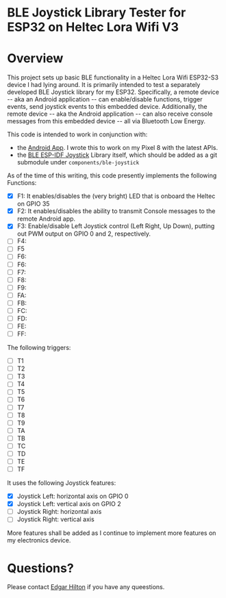 # BLE Joystick Library Tester for ESP32 on Heltec Lora Wifi V3

# Overview

This project sets up basic BLE functionality in a Heltec Lora Wifi ESP32-S3 device I had lying around. It is primarily intended to
test a separately developed BLE Joystick library for my ESP32. Specifically, a remote device -- aka an Android application -- can enable/disable functions, trigger events, send joystick events to this embedded device.  Additionally, the remote device -- aka the Android application -- can also receive console messages from this embedded device -- all via Bluetooth Low Energy.

This code is intended to work in conjunction with:
- the [Android App](https://github.com/efhilton/BluetoothJoystick).  I wrote this to work on my Pixel 8 with the latest APIs.
- the [BLE ESP-IDF Joystick](https://github.com/efhilton/BluetoothJoystickLibraryESP32) Library itself, which should be added as a git submodule under `components/ble-joystick`

As of the time of this writing, this code presently implements the following Functions:

- [x] F1: It enables/disables the (very bright) LED that is onboard the Heltec on GPIO 35
- [x] F2: It enables/disables the ability to transmit Console messages to the remote Android app.
- [x] F3: Enable/disable Left Joystick control (Left Right, Up Down), putting out PWM output on GPIO 0 and 2, respectively.
- [ ] F4:
- [ ] F5
- [ ] F6:
- [ ] F6:
- [ ] F7:
- [ ] F8:
- [ ] F9:
- [ ] FA:
- [ ] FB:
- [ ] FC:
- [ ] FD:
- [ ] FE:
- [ ] FF:

The following triggers:
- [ ] T1
- [ ] T2
- [ ] T3
- [ ] T4
- [ ] T5
- [ ] T6
- [ ] T7
- [ ] T8
- [ ] T9
- [ ] TA
- [ ] TB
- [ ] TC
- [ ] TD
- [ ] TE
- [ ] TF

It uses the following Joystick features:
- [x] Joystick Left: horizontal axis on GPIO 0
- [x] Joystick Left: vertical axis on GPIO 2
- [ ] Joystick Right: horizontal axis
- [ ] Joystick Right: vertical axis

More features shall be added as I continue to implement more features on my electronics device.

# Questions?

Please contact [Edgar Hilton](mailto://edgar.hilton@gmail.com) if you have any queestions.

